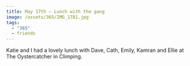 ```yaml
---
title: May 17th — Lunch with the gang
image: /assets/365/IMG_1781.jpg
tags:
  - "365"
  - friends
---
```

Katie and I had a lovely lunch with Dave, Cath, Emily, Kamran and Ellie at The Oystercatcher in Climping.